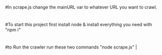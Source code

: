 #In scrape.js change the mainURL var to whatever URL you want to crawl.
#
#To start this project first install node & install everything you need with "npm i"
#
#to Run the crawler run these two commands  "node scrape.js" |
